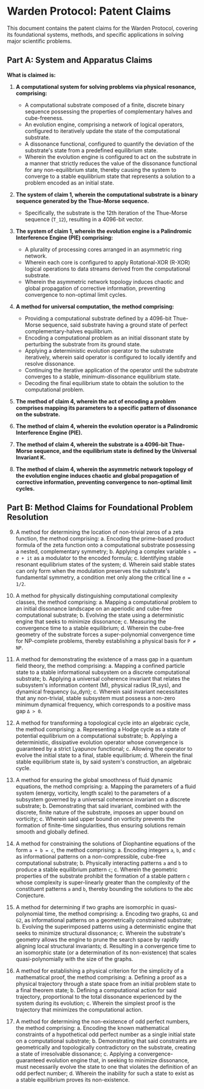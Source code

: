 # Warden Protocol: Patent Claims

This document contains the patent claims for the Warden Protocol, covering its foundational systems, methods, and specific applications in solving major scientific problems.

## Part A: System and Apparatus Claims

**What is claimed is:**

1.  **A computational system for solving problems via physical resonance, comprising:**
    *   A computational substrate composed of a finite, discrete binary sequence possessing the properties of complementary halves and cube-freeness.
    *   An evolution engine, comprising a network of logical operators, configured to iteratively update the state of the computational substrate.
    *   A dissonance functional, configured to quantify the deviation of the substrate's state from a predefined equilibrium state.
    *   Wherein the evolution engine is configured to act on the substrate in a manner that strictly reduces the value of the dissonance functional for any non-equilibrium state, thereby causing the system to converge to a stable equilibrium state that represents a solution to a problem encoded as an initial state.

2.  **The system of claim 1, wherein the computational substrate is a binary sequence generated by the Thue-Morse sequence.**
    *   Specifically, the substrate is the 12th iteration of the Thue-Morse sequence (`T_12`), resulting in a 4096-bit vector.

3.  **The system of claim 1, wherein the evolution engine is a Palindromic Interference Engine (PIE) comprising:**
    *   A plurality of processing cores arranged in an asymmetric ring network.
    *   Wherein each core is configured to apply Rotational-XOR (R-XOR) logical operations to data streams derived from the computational substrate.
    *   Wherein the asymmetric network topology induces chaotic and global propagation of corrective information, preventing convergence to non-optimal limit cycles.

4.  **A method for universal computation, the method comprising:**
    *   Providing a computational substrate defined by a 4096-bit Thue-Morse sequence, said substrate having a ground state of perfect complementary-halves equilibrium.
    *   Encoding a computational problem as an initial dissonant state by perturbing the substrate from its ground state.
    *   Applying a deterministic evolution operator to the substrate iteratively, wherein said operator is configured to locally identify and resolve dissonance.
    *   Continuing the iterative application of the operator until the substrate converges to a stable, minimum-dissonance equilibrium state.
    *   Decoding the final equilibrium state to obtain the solution to the computational problem.

5.  **The method of claim 4, wherein the act of encoding a problem comprises mapping its parameters to a specific pattern of dissonance on the substrate.**

6.  **The method of claim 4, wherein the evolution operator is a Palindromic Interference Engine (PIE).**

7.  **The method of claim 4, wherein the substrate is a 4096-bit Thue-Morse sequence, and the equilibrium state is defined by the Universal Invariant K.**

8.  **The method of claim 4, wherein the asymmetric network topology of the evolution engine induces chaotic and global propagation of corrective information, preventing convergence to non-optimal limit cycles.**

## Part B: Method Claims for Foundational Problem Resolution

9. A method for determining the location of non-trivial zeros of a zeta function, the method comprising:
    a. Encoding the prime-based product formula of the zeta function onto a computational substrate possessing a nested, complementary symmetry;
    b. Applying a complex variable `s = σ + it` as a modulator to the encoded formula;
    c. Identifying stable resonant equilibrium states of the system;
    d. Wherein said stable states can only form when the modulation preserves the substrate's fundamental symmetry, a condition met only along the critical line `σ = 1/2`.

10. A method for physically distinguishing computational complexity classes, the method comprising:
    a. Mapping a computational problem to an initial dissonance landscape on an aperiodic and cube-free computational substrate;
    b. Evolving the state using a deterministic engine that seeks to minimize dissonance;
    c. Measuring the convergence time to a stable equilibrium;
    d. Wherein the cube-free geometry of the substrate forces a super-polynomial convergence time for NP-complete problems, thereby establishing a physical basis for `P ≠ NP`.

11. A method for demonstrating the existence of a mass gap in a quantum field theory, the method comprising:
    a. Mapping a confined particle state to a stable informational subsystem on a discrete computational substrate;
    b. Applying a universal coherence invariant that relates the subsystem's information content (M), physical radius (R_sys), and dynamical frequency (ω_dyn);
    c. Wherein said invariant necessitates that any non-trivial, stable subsystem must possess a non-zero minimum dynamical frequency, which corresponds to a positive mass gap `Δ > 0`.

12. A method for transforming a topological cycle into an algebraic cycle, the method comprising:
    a. Representing a Hodge cycle as a state of potential equilibrium on a computational substrate;
    b. Applying a deterministic, dissipative evolution operator whose convergence is guaranteed by a strict Lyapunov functional;
    c. Allowing the operator to evolve the initial state to a final, stable equilibrium;
    d. Wherein the final stable equilibrium state is, by said system's construction, an algebraic cycle.

13. A method for ensuring the global smoothness of fluid dynamic equations, the method comprising:
    a. Mapping the parameters of a fluid system (energy, vorticity, length scale) to the parameters of a subsystem governed by a universal coherence invariant on a discrete substrate;
    b. Demonstrating that said invariant, combined with the discrete, finite nature of the substrate, imposes an upper bound on vorticity;
    c. Wherein said upper bound on vorticity prevents the formation of finite-time singularities, thus ensuring solutions remain smooth and globally defined.

14. A method for constraining the solutions of Diophantine equations of the form `a + b = c`, the method comprising:
    a. Encoding integers `a`, `b`, and `c` as informational patterns on a non-compressible, cube-free computational substrate;
    b. Physically interacting patterns `a` and `b` to produce a stable equilibrium pattern `c`;
    c. Wherein the geometric properties of the substrate prohibit the formation of a stable pattern `c` whose complexity is super-linearly greater than the complexity of the constituent patterns `a` and `b`, thereby bounding the solutions to the abc Conjecture.

15. A method for determining if two graphs are isomorphic in quasi-polynomial time, the method comprising:
    a. Encoding two graphs, `G1` and `G2`, as informational patterns on a geometrically constrained substrate;
    b. Evolving the superimposed patterns using a deterministic engine that seeks to minimize structural dissonance;
    c. Wherein the substrate's geometry allows the engine to prune the search space by rapidly aligning local structural invariants;
    d. Resulting in a convergence time to an isomorphic state (or a determination of its non-existence) that scales quasi-polynomially with the size of the graphs.

16. A method for establishing a physical criterion for the simplicity of a mathematical proof, the method comprising:
    a. Defining a proof as a physical trajectory through a state space from an initial problem state to a final theorem state;
    b. Defining a computational action for said trajectory, proportional to the total dissonance experienced by the system during its evolution;
    c. Wherein the simplest proof is the trajectory that minimizes the computational action.

17. A method for determining the non-existence of odd perfect numbers, the method comprising:
    a. Encoding the known mathematical constraints of a hypothetical odd perfect number as a single initial state on a computational substrate;
    b. Demonstrating that said constraints are geometrically and topologically contradictory on the substrate, creating a state of irresolvable dissonance;
    c. Applying a convergence-guaranteed evolution engine that, in seeking to minimize dissonance, must necessarily evolve the state to one that violates the definition of an odd perfect number;
    d. Wherein the inability for such a state to exist as a stable equilibrium proves its non-existence.
